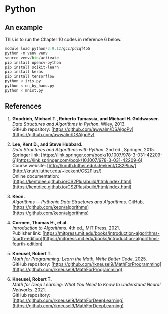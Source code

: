 # Python

## An example

This is to run the Chapter 10 codes in reference 6 below.

```python
module load python/3.9.12/gcc/pdcqf4o5
python -m venv venv
source venv/bin/activate
pip install opencv-python
pip install scikit-learn
pip install keras
pip install tensorflow
python < iris.py
python < nn_by_hand.py
python < mnist.py
```

## References

1. **Goodrich, Michael T., Roberto Tamassia, and Michael H. Goldwasser.**  
   *Data Structures and Algorithms in Python*. Wiley, 2013.  
   GitHub repository: [https://github.com/awwalm/DSAlgoPy](https://github.com/awwalm/DSAlgoPy)

2. **Lee, Kent D., and Steve Hubbard.**  
   *Data Structures and Algorithms with Python*. 2nd ed., Springer, 2015.  
   Springer link: [https://link.springer.com/book/10.1007/978-3-031-42209-6](https://link.springer.com/book/10.1007/978-3-031-42209-6)  
   Course website: [http://knuth.luther.edu/~leekent/CS2Plus/](http://knuth.luther.edu/~leekent/CS2Plus/)  
   Online documentation: [https://kentdlee.github.io/CS2Plus/build/html/index.html](https://kentdlee.github.io/CS2Plus/build/html/index.html)

3. **Keon.**  
   *Algorithms -- Pythonic Data Structures and Algorithms*. GitHub,  
   [https://github.com/keon/algorithms](https://github.com/keon/algorithms)

4. **Cormen, Thomas H., et al.**  
   *Introduction to Algorithms*. 4th ed., MIT Press, 2021.  
   Publisher link: [https://mitpress.mit.edu/books/introduction-algorithms-fourth-edition](https://mitpress.mit.edu/books/introduction-algorithms-fourth-edition)

5. **Kneusel, Robert T.**  
   *Math for Programming: Learn the Math, Write Better Code*. 2025.  
   GitHub repository: [https://github.com/rkneusel9/MathForProgramming](https://github.com/rkneusel9/MathForProgramming)

6. **Kneusel, Robert T.**  
   *Math for Deep Learning: What You Need to Know to Understand Neural Networks*. 2021.  
   GitHub repository: [https://github.com/rkneusel9/MathForDeepLearning](https://github.com/rkneusel9/MathForDeepLearning)
